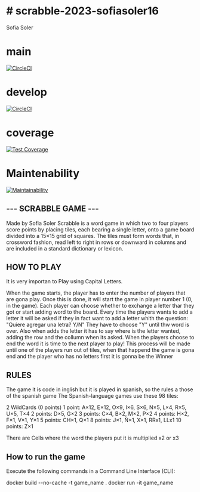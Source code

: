 # # scrabble-2023-sofiasoler16
Sofia Soler

# main
[![CircleCI](https://dl.circleci.com/status-badge/img/gh/sofiasoler16/clase_2023-23-ago/tree/main.svg?style=svg)](https://dl.circleci.com/status-badge/redirect/gh/sofiasoler16/clase_2023-23-ago/tree/main)

# develop
[![CircleCI](https://dl.circleci.com/status-badge/img/gh/sofiasoler16/clase_2023-23-ago/tree/develop.svg?style=svg)](https://dl.circleci.com/status-badge/redirect/gh/sofiasoler16/clase_2023-23-ago/tree/develop)

# coverage
[![Test Coverage](https://api.codeclimate.com/v1/badges/cca1f4b69e1cf5212778/test_coverage)](https://codeclimate.com/github/sofiasoler16/clase_2023-23-ago/test_coverage)

# Maintenability
[![Maintainability](https://api.codeclimate.com/v1/badges/cca1f4b69e1cf5212778/maintainability)](https://codeclimate.com/github/sofiasoler16/clase_2023-23-ago/maintainability)

## --- SCRABBLE GAME ---
Made by Sofia Soler 
Scrabble is a word game in which two to four players score points by placing tiles, each bearing a single letter, onto a game board divided into a 15×15 grid of squares. The tiles must form words that, in crossword fashion, read left to right in rows or downward in columns and are included in a standard dictionary or lexicon.

## HOW TO PLAY
It is very importan to Play using Capital Letters.

When the game starts, the player has to enter the number of players that are gona play. 
Once this is done, it will start the game in player number 1 (0, in the game). Each player can choose whether to exchange a letter thar they got or start adding word to the board. 
Every time the players wants to add a letter it will be asked if they in fact want to add a letter whith the question: "Quiere agregar una letra? Y/N" They have to choose "Y" until thw word is over. Also when adds the letter it has to say where is the letter wanted, adding the row and the collumn when its asked.
When the players choose to end the word it is time to the next player to play!
This process will be made until one of the players run out of tiles, when that happend the game is gona end and the player who has no letters first it is gonna be the Winner

## RULES
The game it is code in inglish but it is played in spanish, so the rules a those of the spanish game
The Spanish-language games use these 98 tiles:

2 WildCards (0 points)
1 point: A×12, E×12, O×9, I×6, S×6, N×5, L×4, R×5, U×5, T×4
2 points: D×5, G×2
3 points: C×4, B×2, M×2, P×2
4 points: H×2, F×1, V×1, Y×1
5 points: CH×1, Q×1
8 points: J×1, Ñ×1, X×1, RRx1, LLx1
10 points: Z×1

There are Cells where the word the players put it is multiplied x2 or x3

## How to run the game
Execute the following commands in a Command Line Interface (CLI):

docker build --no-cache -t game_name .
docker run -it game_name

